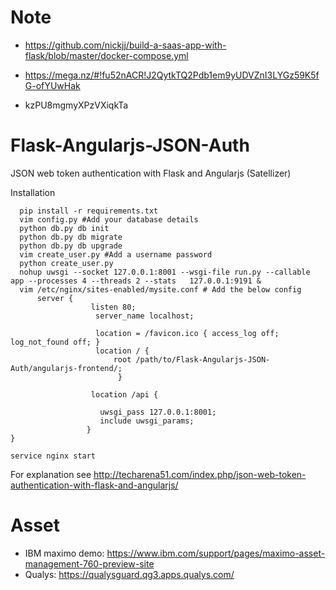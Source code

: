# Note
- https://github.com/nickjj/build-a-saas-app-with-flask/blob/master/docker-compose.yml

- https://mega.nz/#!fu52nACR!J2QytkTQ2Pdb1em9yUDVZnI3LYGz59K5fG-ofYUwHak
- kzPU8mgmyXPzVXiqkTa

# Flask-Angularjs-JSON-Auth
JSON web token authentication with Flask and Angularjs (Satellizer)

Installation

      pip install -r requirements.txt
      vim config.py #Add your database details
      python db.py db init
      python db.py db migrate
      python db.py db upgrade
      vim create_user.py #Add a username password
      python create_user.py
      nohup uwsgi --socket 127.0.0.1:8001 --wsgi-file run.py --callable app --processes 4 --threads 2 --stats   127.0.0.1:9191 &
      vim /etc/nginx/sites-enabled/mysite.conf # Add the below config
          server {
                      listen 80;
                       server_name localhost;

                       location = /favicon.ico { access_log off; log_not_found off; }
                       location / {
                           root /path/to/Flask-Angularjs-JSON-Auth/angularjs-frontend/;
                            }

                      location /api {
       
                        uwsgi_pass 127.0.0.1:8001;
                        include uwsgi_params;
                     }
    }
    
    service nginx start  


For explanation see http://techarena51.com/index.php/json-web-token-authentication-with-flask-and-angularjs/

# Asset
- IBM maximo demo: https://www.ibm.com/support/pages/maximo-asset-management-760-preview-site
- Qualys: https://qualysguard.qg3.apps.qualys.com/
